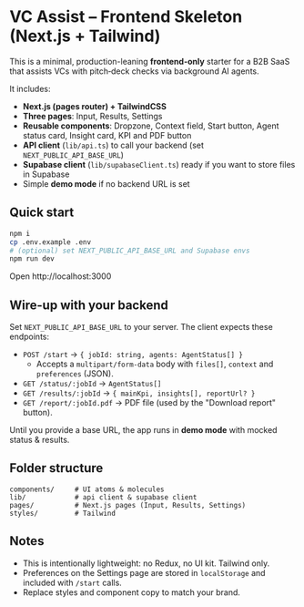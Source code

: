 # VC Assist – Frontend Skeleton (Next.js + Tailwind)

This is a minimal, production-leaning **frontend-only** starter for a B2B SaaS that assists VCs with pitch‑deck checks via background AI agents.

It includes:
- **Next.js (pages router) + TailwindCSS**
- **Three pages**: Input, Results, Settings
- **Reusable components**: Dropzone, Context field, Start button, Agent status card, Insight card, KPI and PDF button
- **API client** (`lib/api.ts`) to call your backend (set `NEXT_PUBLIC_API_BASE_URL`)
- **Supabase client** (`lib/supabaseClient.ts`) ready if you want to store files in Supabase
- Simple **demo mode** if no backend URL is set

## Quick start

```bash
npm i
cp .env.example .env
# (optional) set NEXT_PUBLIC_API_BASE_URL and Supabase envs
npm run dev
```

Open http://localhost:3000

## Wire-up with your backend

Set `NEXT_PUBLIC_API_BASE_URL` to your server. The client expects these endpoints:

- `POST /start` -> `{ jobId: string, agents: AgentStatus[] }`
  - Accepts a `multipart/form-data` body with `files[]`, `context` and `preferences` (JSON).
- `GET /status/:jobId` -> `AgentStatus[]`
- `GET /results/:jobId` -> `{ mainKpi, insights[], reportUrl? }`
- `GET /report/:jobId.pdf` -> PDF file (used by the "Download report" button).

Until you provide a base URL, the app runs in **demo mode** with mocked status & results.

## Folder structure

```
components/     # UI atoms & molecules
lib/            # api client & supabase client
pages/          # Next.js pages (Input, Results, Settings)
styles/         # Tailwind
```

## Notes

- This is intentionally lightweight: no Redux, no UI kit. Tailwind only.
- Preferences on the Settings page are stored in `localStorage` and included with `/start` calls.
- Replace styles and component copy to match your brand.
